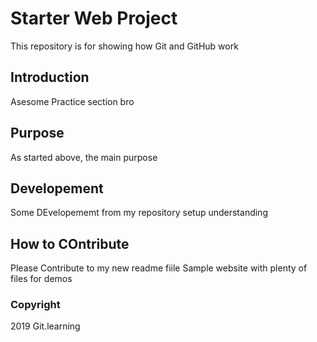 # Starter Web Project
This repository is for showing how Git and GitHub work
## Introduction
Asesome Practice section bro
## Purpose
As started above, the main purpose
## Developement
Some DEvelopememt  from my repository setup understanding 
## How to COntribute 

Please Contribute to my new readme fiile
Sample website with plenty of files for demos
### Copyright
2019 Git.learning